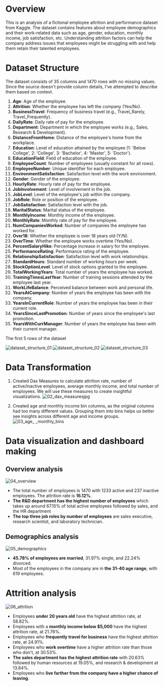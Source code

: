 # Overview
This is an analysis of a fictional employee attrition and performance dataset from Kaggle. The dataset contains features about employee demographics and their work-related data such as age, gender, education, monthly income, job satisfaction, etc.
Understanding attrition factors can help the company address issues that employees might be struggling with and help them retain their talented employees.

# Dataset Structure
The dataset consists of 35 columns and 1470 rows with no missing values. Since the source doesn't provide column details, I've attempted to describe them based on context.
1.	**Age**: Age of the employee.
2.	**Attrition**: Whether the employee has left the company (Yes/No).
3.	**BusinessTravel**: Frequency of business travel (e.g., Travel_Rarely, Travel_Frequently).
4.	**DailyRate**: Daily rate of pay for the employee.
5.	**Department**: Department in which the employee works (e.g., Sales, Research & Development).
6.	**DistanceFromHome**: Distance of the employee's home from the workplace.
7.	**Education**: Level of education attained by the employee (1: 'Below College', 2: 'College', 3: 'Bachelor', 4: 'Master', 5: 'Doctor').
8.	**EducationField**: Field of education of the employee.
9.	**EmployeeCount**: Number of employees (usually constant for all rows).
10.	**EmployeeNumber**: Unique identifier for each employee.
11.	**EnvironmentSatisfaction**: Satisfaction level with the work environment.
12.	**Gender**: Gender of the employee.
13.	**HourlyRate**: Hourly rate of pay for the employee.
14.	**JobInvolvement**: Level of involvement in the job.
15.	**JobLevel**: Level of the employee's job within the company.
16.	**JobRole**: Role or position of the employee.
17.	**JobSatisfaction**: Satisfaction level with the job.
18.	**MaritalStatus**: Marital status of the employee.
19.	**MonthlyIncome**: Monthly income of the employee.
20.	**MonthlyRate**: Monthly rate of pay for the employee.
21.	**NumCompaniesWorked**: Number of companies the employee has worked for.
22.	**Over18**: Whether the employee is over 18 years old (Y/N).
23.	**OverTime**: Whether the employee works overtime (Yes/No).
24.	**PercentSalaryHike**: Percentage increase in salary for the employee.
25.	**PerformanceRating**: Performance rating of the employee.
26.	**RelationshipSatisfaction**: Satisfaction level with work relationships.
27.	**StandardHours**: Standard number of working hours per week.
28.	**StockOptionLevel**: Level of stock options granted to the employee.
29.	**TotalWorkingYears**: Total number of years the employee has worked.
30.	**TrainingTimesLastYear**: Number of training sessions attended by the employee last year.
31.	**WorkLifeBalance**: Perceived balance between work and personal life.
32.	**YearsAtCompany**: Number of years the employee has been with the company.
33.	**YearsInCurrentRole**: Number of years the employee has been in their current role.
34.	**YearsSinceLastPromotion**: Number of years since the employee's last promotion.
35.	**YearsWithCurrManager**: Number of years the employee has been with their current manager.

The first 5 rows of the dataset

![dataset_structure_01](https://github.com/pongsakorn-onnim/Power_BI_project/assets/87061596/c1dbe446-3e83-4d3c-9e34-6245dc8988a2)
![dataset_structure_02](https://github.com/pongsakorn-onnim/Power_BI_project/assets/87061596/5f57bf6d-9bd9-462f-b485-74502a9cc866)
![dataset_structure_03](https://github.com/pongsakorn-onnim/Power_BI_project/assets/87061596/8d14c097-de31-45e6-a531-24ef9ce13e7b)


# Data Transformation
1.	Created Dax Measures to calculate attrition rate, number of active/inactive employees, average monthly income, and total number of employees. We will use these measures to create insightful visualizations.
![02_dax_measuresjpg](https://github.com/pongsakorn-onnim/Power_BI_project/assets/87061596/bc3cd3cf-1a34-43ad-8406-192b8fa29313)

2.	Created age and monthly income bin columns, as the original columns had too many different values. Grouping them into bins helps us better see insights across different age and income groups.
![03_age_ _monthly_bins](https://github.com/pongsakorn-onnim/Power_BI_project/assets/87061596/75bdc641-20af-4973-aee5-1959e0527a6d)


# Data visualization and dashboard making
## Overview analysis
![04_overview](https://github.com/pongsakorn-onnim/Power_BI_project/assets/87061596/fcc45f52-71d4-4510-b19c-1cc285019181)
- The total number of employees is 1470 with 1233 active and 237 inactive employees. The attrition rate is **16.12%**. 
- **The R&D department has the highest number of employees** which takes up around 67.15% of total active employees followed by sales, and the HR department
- **The top three job roles by number of employees** are sales executive, research scientist, and laboratory technician.


## Demographics analysis
![05_demographics](https://github.com/pongsakorn-onnim/Power_BI_project/assets/87061596/70f7bd99-2f1a-4907-8668-47cbe5938131)
- **45.78% of employees are married**, 31.97% single, and 22.24% divorced.
- Most of the employees in the company are in **the 31-40 age range**, with 619 employees.


# Attrition analysis
![06_attrition](https://github.com/pongsakorn-onnim/Power_BI_project/assets/87061596/0aee18f9-eebb-4243-b81c-b9165069d1d3)
-	Employees **under 20 years old** have the highest attrition rate, at 58.82%.
-	Employees with a **monthly income below $5,000** have the highest attrition rate, at 21.76%.
-	Employees who **frequently travel for business** have the highest attrition rate, at 24.91%.
-	Employees who **work overtime** have a higher attrition rate than those who don't, at 30.53%.
- **The sales department has the highest attrition rate** with 20.63% followed by human resources at 19.05%, and research & development at 13.84%.
- Employees who **live farther from the company have a higher chance of leaving**.



  



